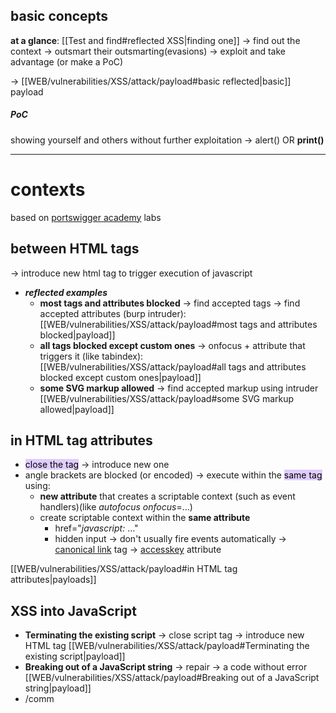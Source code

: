 ## basic concepts
**at a glance**: [[Test and find#reflected XSS|finding one]] -> find out the context -> outsmart their outsmarting(evasions) -> exploit and take advantage (or make a PoC)

-> [[WEB/vulnerabilities/XSS/attack/payload#basic reflected|basic]] payload
##### PoC
showing yourself and others without further exploitation  -> alert() OR **print()**

---
# contexts 
based on [portswigger academy](https://portswigger.net/web-security/cross-site-scripting/contexts) labs 
## between HTML tags

-> introduce new html tag to trigger execution of javascript
- ***reflected examples***
  - **most tags and attributes blocked** -> find accepted tags -> find accepted attributes (burp intruder):
     [[WEB/vulnerabilities/XSS/attack/payload#most tags and attributes blocked|payload]]
  - **all tags blocked except custom ones** -> onfocus + attribute that triggers it (like tabindex):
     [[WEB/vulnerabilities/XSS/attack/payload#all tags and attributes blocked except custom ones|payload]]
  - **some SVG markup allowed** -> find accepted markup using intruder 
    [[WEB/vulnerabilities/XSS/attack/payload#some SVG markup allowed|payload]]

## in HTML tag attributes

- <mark style="background: #D2B3FFA6;">close the tag</mark> -> introduce new one 
- angle brackets are blocked (or encoded) -> execute within the <mark style="background: #D2B3FFA6;">same tag</mark> using:
  - **new attribute** that creates a scriptable context (such as event handlers)(like _autofocus onfocus_=...) 
  - create scriptable context within the **same attribute**
    - href="_javascript:_ ..."
    -  hidden input -> don't usually fire events automatically -> [canonical link](https://ahrefs.com/blog/canonical-tags/) tag -> [accesskey](https://portswigger.net/research/xss-in-hidden-input-fields) attribute

[[WEB/vulnerabilities/XSS/attack/payload#in HTML tag attributes|payloads]]
## XSS into JavaScript

- **Terminating the existing script** -> close script tag -> introduce new HTML tag
   [[WEB/vulnerabilities/XSS/attack/payload#Terminating the existing script|payload]]
- **Breaking out of a JavaScript string** -> repair -> a code without error
   [[WEB/vulnerabilities/XSS/attack/payload#Breaking out of a JavaScript string|payload]]
- /comm